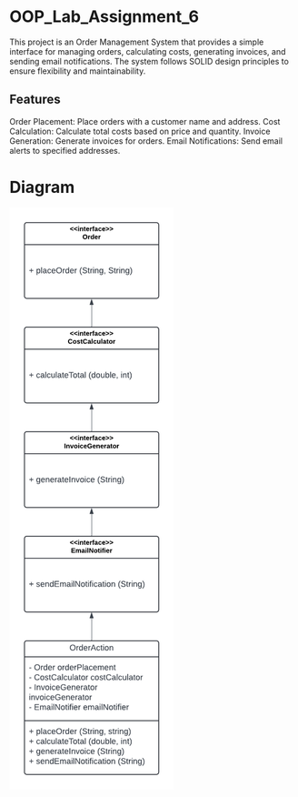 # OOP_Lab_Assignment_6
This project is an Order Management System that provides a simple interface for managing orders, calculating costs, generating invoices, and sending email notifications. The system follows SOLID design principles to ensure flexibility and maintainability.

Features
----
Order Placement: Place orders with a customer name and address.
Cost Calculation: Calculate total costs based on price and quantity.
Invoice Generation: Generate invoices for orders.
Email Notifications: Send email alerts to specified addresses.

# Diagram
![Class Diagram](Lab6ClassDiagram.png)
